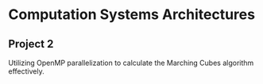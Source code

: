 # Computation Systems Architectures
## Project 2

Utilizing OpenMP parallelization to calculate the Marching Cubes algorithm effectively.
